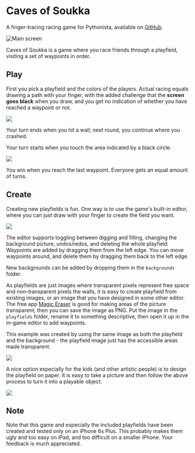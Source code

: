 # Caves of Soukka

A finger-tracing racing game for Pythonista, available on [GitHub](https://github.com/mikaelho/caves).

![Main screen](https://raw.githubusercontent.com/mikaelho/caves/master/play_images/main_screen.jpg)

Caves of Soukka is a game where you race friends through a playfield, visiting a set of waypoints in order.

## Play

First you pick a playfield and the colors of the players. Actual racing equals drawing a path with your finger, with the added challenge that the __screen goes black__ when you draw, and you get no indication of whether you have reached a waypoint or not.

![](https://raw.githubusercontent.com/mikaelho/caves/master/play_images/first_turns.jpg)

Your turn ends when you hit a wall; next round, you continue where you crashed.

Your turn starts when you touch the area indicated by a black circle.

![](https://raw.githubusercontent.com/mikaelho/caves/master/play_images/start_turn.jpg)

You win when you reach the last waypoint. Everyone gets an equal amount of turns.

## Create

Creating new playfields is fun. One way is to use the game's built-in editor, where you can just draw with your finger to create the field you want.

![](https://raw.githubusercontent.com/mikaelho/caves/master/play_images/edit.jpg)

The editor supports toggling between digging and filling, changing the background picture, undos/redos, and deleting the whole playfield Waypoints are added by dragging them from the left edge. You can move waypoints around, and delete them by dragging them back to the left edge.

New backgrounds can be added by dropping them in the `backgrounds` folder.

As playfields are just images where transparent pixels represent free space and non-transparent pixels the walls, it is easy to create playfield from existing images, or an image that you have designed in some other editor. The free app [Magic Eraser](https://appsto.re/fi/5Spa7.i) is good for making areas of the picture transparent; then you can save the image as PNG. Put the image in the `playfields` folder, rename it to something descriptive, then open it up in the in-game editor to add waypoints.

This example was created by using the same image as both the playfield and the background - the playfield image just has the accessible areas made transparent.

![](https://raw.githubusercontent.com/mikaelho/caves/master/play_images/edit_pacman.jpg)

A nice option especially for the kids (and other artistic people) is to design the playfield on paper. It is easy to take a picture and then follow the above process to turn it into a playable object.

![](https://raw.githubusercontent.com/mikaelho/caves/master/play_images/edit_drawing.jpg)

## Note

Note that this game and especially the included playfields have been created and tested only on an iPhone 6s Plus. This probably makes them ugly and too easy on iPad, and too difficult on a smaller iPhone. Your feedback is much appreciated.
